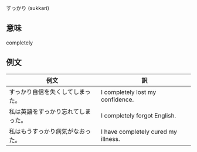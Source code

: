 すっかり (sukkari)

## 意味

completely

## 例文

|例文|訳|
| --- | --- |
|すっかり自信を失くしてしまった。|I completely lost my confidence.|
|私は英語をすっかり忘れてしまった。|I completely forgot English.|
|私はもうすっかり病気がなおった。|I have completely cured my illness.|